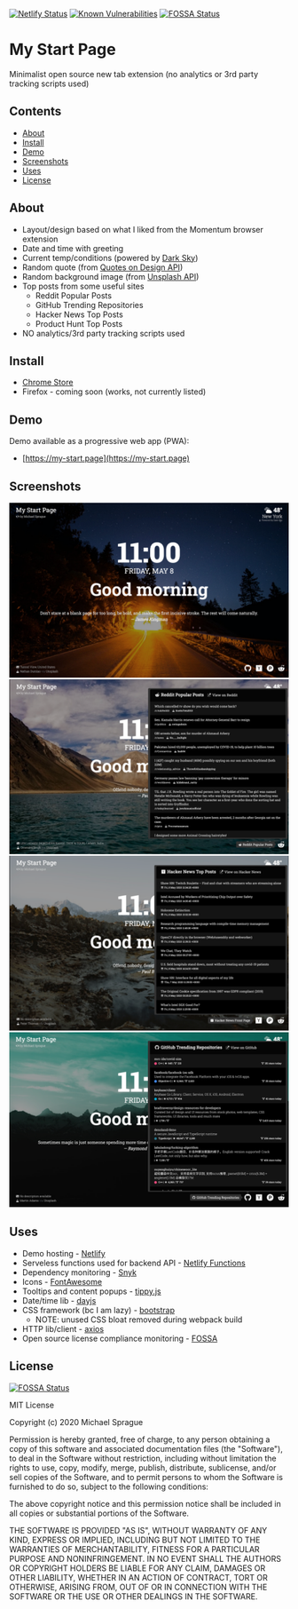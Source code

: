 [![Netlify Status](https://api.netlify.com/api/v1/badges/f17a321d-5c04-496a-9350-64b5df3335e9/deploy-status)](https://app.netlify.com/sites/my-start-page/deploys)
[![Known Vulnerabilities](https://snyk.io/test/github/mikesprague/my-start-page/badge.svg?targetFile=package.json)](https://snyk.io/test/github/mikesprague/my-start-page?targetFile=package.json)
[![FOSSA Status](https://app.fossa.com/api/projects/git%2Bgithub.com%2Fmikesprague%2Fmy-start-page.svg?type=shield)](https://app.fossa.com/projects/git%2Bgithub.com%2Fmikesprague%2Fmy-start-page?ref=badge_shield)

# My Start Page

Minimalist open source new tab extension (no analytics or 3rd party tracking scripts used)

## Contents

- [About](#about)
- [Install](#install)
- [Demo](#demo)
- [Screenshots](#screenshots)
- [Uses](#uses)
- [License](#license)

## About

- Layout/design based on what I liked from the Momentum browser extension
- Date and time with greeting
- Current temp/conditions (powered by [Dark Sky](https://darksky.net/poweredby/))
- Random quote (from [Quotes on Design API](https://quotesondesign.com/api/))
- Random background image (from [Unsplash API](https://unsplash.com/developers))
- Top posts from some useful sites
  - Reddit Popular Posts
  - GitHub Trending Repositories
  - Hacker News Top Posts
  - Product Hunt Top Posts
- NO analytics/3rd party tracking scripts used

## Install

- [Chrome Store](https://chrome.google.com/webstore/detail/pjmobojmaaemcnoiccepkecplpddaaaa)
- Firefox - coming soon (works, not currently listed)

## Demo

Demo available as a progressive web app (PWA):

- [https://my-start.page](https://my-start.page)

## Screenshots

![My Start Page Screenshot One](./screenshot-1.png "My Start Page Screenshot One")
![My Start Page Screenshot Two](./screenshot-2.png "My Start Page Screenshot Two")
![My Start Page Screenshot Three](./screenshot-3.png "My Start Page Screenshot Three")
![My Start Page Screenshot Four](./screenshot-4.png "My Start Page Screenshot Four")

## Uses

- Demo hosting - [Netlify](https://www.netlify.com)
- Serveless functions used for backend API - [Netlify Functions](https://www.netlify.com/products/functions/)
- Dependency monitoring - [Snyk](https://github.com/snyk/snyk)
- Icons - [FontAwesome](https://fontawesome.com/)
- Tooltips and content popups - [tippy.js](https://github.com/atomiks/tippyjs)
- Date/time lib - [dayjs](https://github.com/iamkun/dayjs)
- CSS framework (bc I am lazy) - [bootstrap](https://github.com/twbs/bootstrap)
  - NOTE: unused CSS bloat removed during webpack build
- HTTP lib/client - [axios](https://github.com/axios/axios/)
- Open source license compliance monitoring - [FOSSA](https://fossa.com/)

## License

[![FOSSA Status](https://app.fossa.com/api/projects/git%2Bgithub.com%2Fmikesprague%2Fmy-start-page.svg?type=large)](https://app.fossa.com/projects/git%2Bgithub.com%2Fmikesprague%2Fmy-start-page?ref=badge_large)

MIT License

Copyright (c) 2020 Michael Sprague

Permission is hereby granted, free of charge, to any person obtaining a copy
of this software and associated documentation files (the "Software"), to deal
in the Software without restriction, including without limitation the rights
to use, copy, modify, merge, publish, distribute, sublicense, and/or sell
copies of the Software, and to permit persons to whom the Software is
furnished to do so, subject to the following conditions:

The above copyright notice and this permission notice shall be included in all
copies or substantial portions of the Software.

THE SOFTWARE IS PROVIDED "AS IS", WITHOUT WARRANTY OF ANY KIND, EXPRESS OR
IMPLIED, INCLUDING BUT NOT LIMITED TO THE WARRANTIES OF MERCHANTABILITY,
FITNESS FOR A PARTICULAR PURPOSE AND NONINFRINGEMENT. IN NO EVENT SHALL THE
AUTHORS OR COPYRIGHT HOLDERS BE LIABLE FOR ANY CLAIM, DAMAGES OR OTHER
LIABILITY, WHETHER IN AN ACTION OF CONTRACT, TORT OR OTHERWISE, ARISING FROM,
OUT OF OR IN CONNECTION WITH THE SOFTWARE OR THE USE OR OTHER DEALINGS IN THE
SOFTWARE.
